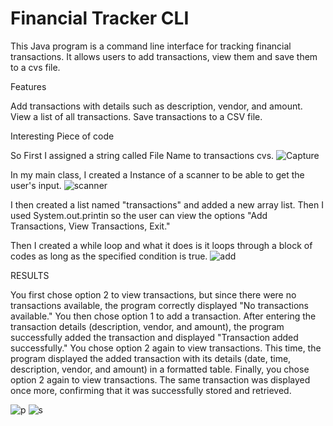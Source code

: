 # Financial Tracker CLI

This Java program is a command line interface for tracking financial transactions. It allows users to add transactions, view them and save them to a cvs file.

Features

Add transactions with details such as description, vendor, and amount.
View a list of all transactions.
Save transactions to a CSV file.

Interesting Piece of code

So First I assigned a string called File Name to transactions cvs. 
![Capture](https://github.com/JBueno3/CapstoneOne_AccountingLedger/assets/166542802/5a00d003-cef3-4774-9aaf-58bb4762bea3)

In my main class, I created a Instance of a scanner to be able to get the user's input. 
![scanner](https://github.com/JBueno3/CapstoneOne_AccountingLedger/assets/166542802/d6d60d79-ac81-4a26-8525-2659a1802517)

I then created a list named "transactions" and added a new array list. Then I used System.out.printin so the user can view the options "Add Transactions, View Transactions, Exit."

Then I created a while loop and what it does is it loops through a block of codes as long as the specified condition is true. 
![add](https://github.com/JBueno3/CapstoneOne_AccountingLedger/assets/166542802/27a1537e-24e4-4c51-b498-163e53f0344b)










RESULTS

You first chose option 2 to view transactions, but since there were no transactions available, the program correctly displayed "No transactions available."
You then chose option 1 to add a transaction. After entering the transaction details (description, vendor, and amount), the program successfully added the transaction and displayed "Transaction added successfully."
You chose option 2 again to view transactions. This time, the program displayed the added transaction with its details (date, time, description, vendor, and amount) in a formatted table.
Finally, you chose option 2 again to view transactions. The same transaction was displayed once more, confirming that it was successfully stored and retrieved.

![p](https://github.com/JBueno3/CapstoneOne_AccountingLedger/assets/166542802/e9c00e87-c0a0-47b3-8544-d590f75f9e37)
![s](https://github.com/JBueno3/CapstoneOne_AccountingLedger/assets/166542802/ba5dc57c-3a38-4d95-9777-53ad6fdaafaf)

 
